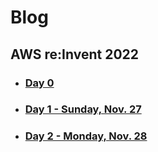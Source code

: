 # Blog

## AWS re:Invent 2022

- ### [Day 0](./posts/2022-11-26-AWS.md)
- ### [Day 1 - Sunday, Nov. 27](./posts/2022-11-27-AWS.md)
- ### [Day 2 - Monday, Nov. 28](./posts/2022-11-28-AWS.md)

